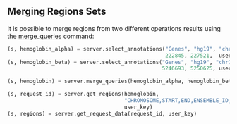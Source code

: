 ## Merging Regions Sets

It is possible to merge regions from two different operations results using the [merge_queries](http://deepblue.mpi-inf.mpg.de/api.php#api-merge_queries) command:

```python
(s, hemoglobin_alpha) = server.select_annotations("Genes", "hg19", "chr16",
                                                  222845, 227521,  user_key)
(s, hemoglobin_beta) = server.select_annotations("Genes", "hg19", "chr11",
                                                 5246693, 5250625, user_key)

(s, hemoglobin) = server.merge_queries(hemoglobin_alpha, hemoglobin_beta, user_key)

(s, request_id) = server.get_regions(hemoglobin,
                                     "CHROMOSOME,START,END,ENSEMBLE_ID,VALUE,STRAND",
                                     user_key)
(s, regions) = server.get_request_data(request_id, user_key)
```
